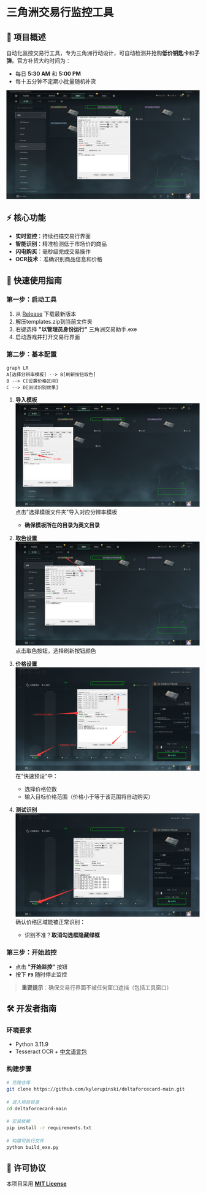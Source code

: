 # 三角洲交易行监控工具

## 🎯 项目概述
自动化监控交易行工具，专为三角洲行动设计，可自动检测并抢购**低价钥匙卡**和**子弹**。官方补货大约时间为：
- 每日 **5:30 AM** 和 **5:00 PM**
- 每十五分钟不定期小批量随机补货

![示意图](README/image-0.png)

## ⚡ 核心功能
- **实时监控**：持续扫描交易行界面
- **智能识别**：精准检测低于市场价的商品
- **闪电购买**：毫秒级完成交易操作
- **OCR技术**：准确识别商品信息和价格

## 🚀 快速使用指南

### 第一步：启动工具
1. 从 [Release](https://github.com/kylerupinski/deltaforcecard-main/releases) 下载最新版本
2. 解压templates.zip到当前文件夹
3. 右键选择 **"以管理员身份运行"** 三角洲交易助手.exe
4. 启动游戏并打开交易行界面

### 第二步：基本配置
```mermaid
graph LR
A[选择分辨率模板] --> B[刷新按钮取色]
B --> C[设置价格区间]
C --> D[测试识别效果]
```

1. **导入模板**  
   ![选择模板](README/image.png)  
   点击"选择模版文件夹"导入对应分辨率模板
   - **确保模板所在的目录为英文目录**

2. **取色设置**  
   ![取色操作](README/image-2.png)  
   点击取色按钮，选择刷新按钮颜色

3. **价格设置**  
   ![价格设置](README/image-3.png)  
   在"快速预设"中：
   - 选择价格位数
   - 输入目标价格范围（价格小于等于该范围将自动购买）

4. **测试识别**  
   ![测试效果](README/image-4.png)  
   确认价格区域能被正常识别：
   - 识别不准？**取消勾选框隐藏绿框**

### 第三步：开始监控
- 点击 **"开始监控"** 按钮
- 按下 **`F9`** 随时停止监控

> **重要提示**：确保交易行界面不被任何窗口遮挡（包括工具窗口）

## 🛠️ 开发者指南

### 环境要求
- Python 3.11.9
- Tesseract OCR + [中文语言包](https://github.com/tesseract-ocr/tessdata)

### 构建步骤
```bash
# 克隆仓库
git clone https://github.com/kylerupinski/deltaforcecard-main.git

# 进入项目目录
cd deltaforcecard-main

# 安装依赖
pip install -r requirements.txt

# 构建可执行文件
python build_exe.py
```

## 📜 许可协议
本项目采用 **[MIT License](LICENSE)**  

